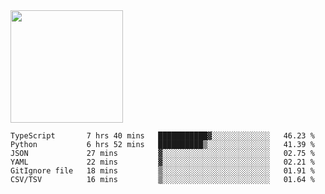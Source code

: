 <img height="180em" src="https://github-readme-stats.vercel.app/api?username=toadkarter&show_icons=true&hide_border=true&&count_private=true&include_all_commits=true" />

<!--START_SECTION:waka-->

```text
TypeScript       7 hrs 40 mins   ███████████▓░░░░░░░░░░░░░   46.23 %
Python           6 hrs 52 mins   ██████████▒░░░░░░░░░░░░░░   41.39 %
JSON             27 mins         ▓░░░░░░░░░░░░░░░░░░░░░░░░   02.75 %
YAML             22 mins         ▓░░░░░░░░░░░░░░░░░░░░░░░░   02.21 %
GitIgnore file   18 mins         ▒░░░░░░░░░░░░░░░░░░░░░░░░   01.91 %
CSV/TSV          16 mins         ▒░░░░░░░░░░░░░░░░░░░░░░░░   01.64 %
```

<!--END_SECTION:waka-->
